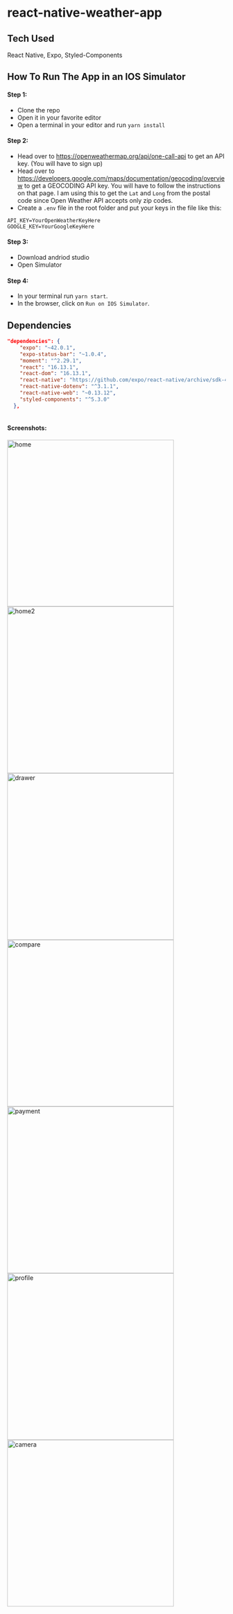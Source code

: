 # react-native-weather-app

## Tech Used

React Native, Expo, Styled-Components


## How To Run The App in an IOS Simulator

#### Step 1: 
- Clone the repo
- Open it in your favorite editor
- Open a terminal in your editor and run `yarn install`

#### Step 2: 
- Head over to https://openweathermap.org/api/one-call-api to get an API key. (You will have to sign up)
- Head over to https://developers.google.com/maps/documentation/geocoding/overview to get a GEOCODING API key. You will have to follow the instructions on that page. I am using this to get the `Lat` and `Long` from the postal code since Open Weather API accepts only zip codes.
- Create a `.env` file in the root folder and put your keys in the file like this: 

```
API_KEY=YourOpenWeatherKeyHere
GOOGLE_KEY=YourGoogleKeyHere
```

#### Step 3:

- Download andriod studio 
- Open Simulator

#### Step 4: 

- In your terminal run `yarn start`. 
- In the browser, click on `Run on IOS Simulator`.

## Dependencies 

```json
"dependencies": {
    "expo": "~42.0.1",
    "expo-status-bar": "~1.0.4",
    "moment": "^2.29.1",
    "react": "16.13.1",
    "react-dom": "16.13.1",
    "react-native": "https://github.com/expo/react-native/archive/sdk-42.0.0.tar.gz",
    "react-native-dotenv": "^3.1.1",
    "react-native-web": "~0.13.12",
    "styled-components": "^5.3.0"
  },
  
  ```
  
#### Screenshots:
  

<img width="384" alt="home" src="https://user-images.githubusercontent.com/93395352/166295455-408d99cc-5461-4819-b4cc-9465d9642930.png">

<img width="384" alt="home2" src="https://user-images.githubusercontent.com/93395352/166295690-ba2ca82b-0eaf-40cc-a175-8a6dcd3dea03.png">

<img width="384" alt="drawer" src="https://user-images.githubusercontent.com/93395352/166295750-271e5506-3350-4671-8e71-5230242be2a1.png">


<img width="384" alt="compare" src="https://user-images.githubusercontent.com/93395352/166295855-a8d30b03-8f17-4e1c-9ebc-d02f9cc76ba0.png">

<img width="384" alt="payment" src="https://user-images.githubusercontent.com/93395352/166295969-faf8086e-7f13-4177-bec7-972c83ef64be.png">

<img width="384" alt="profile" src="https://user-images.githubusercontent.com/93395352/166296009-c9e240b5-313e-4953-b9c4-561c1634c16e.png">

<img width="384" alt="camera" src="https://user-images.githubusercontent.com/93395352/166294177-f70d75b5-9d54-416a-9ffe-53d6692e0fe9.png">

